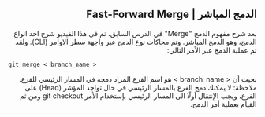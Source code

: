 ## <div dir=rtl> الدمج المباشر | Fast-Forward Merge </div>

<div dir=rtl>
بعد شرح مفهوم الدمج "Merge" في الدرس السابق، تم في هذا الفيديو شرح احد انواع الدمج، وهو الدمج المباشر. وتم محاكات نوع الدمج عبر واجهة سطر الاوامر (CLI). ولقد تم عملية الدمج عبر الأمر التالي:<br/>
</div>

```git merge < branch_name > ```
<div dir=rtl>
بحيث أن < branch_name > هو اسم الفرع المراد دمجه في المسار الرئيسي للفرع. ملاحظة: لا يمكنك دمج الفرع بالمسار الرئيسي في حال تواجد المؤشر (Head) على الفرع، ويجب الإنتقال أولًا الى المسار الرئيسي بإستخدام الأمر git checkout ومن ثم القيام بعملية أمر الدمج.
</div>
